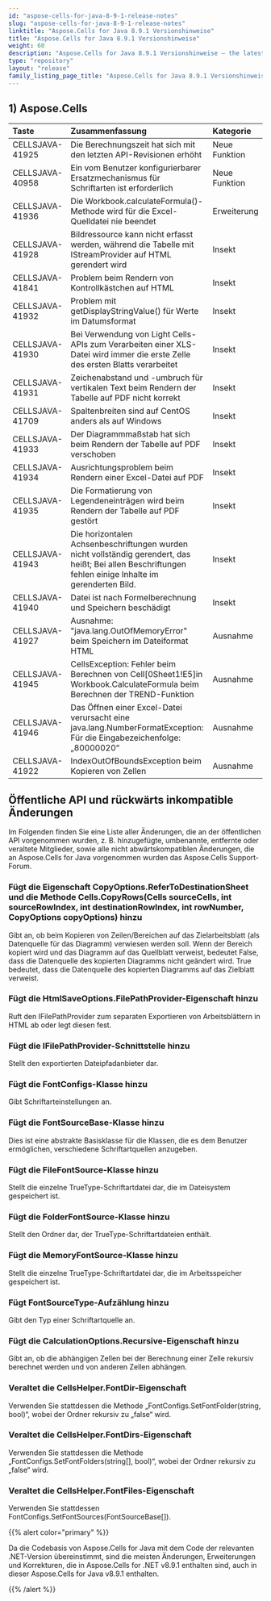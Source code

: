 ```yaml
---
id: "aspose-cells-for-java-8-9-1-release-notes"
slug: "aspose-cells-for-java-8-9-1-release-notes"
linktitle: "Aspose.Cells for Java 8.9.1 Versionshinweise"
title: "Aspose.Cells for Java 8.9.1 Versionshinweise"
weight: 60
description: "Aspose.Cells for Java 8.9.1 Versionshinweise – the latest updates and fixes."
type: "repository"
layout: "release"
family_listing_page_title: "Aspose.Cells for Java 8.9.1 Versionshinweise"
---
```

## **1) Aspose.Cells**

|**Taste**|**Zusammenfassung**|**Kategorie**|
|:- |:- |:- |
|CELLSJAVA-41925|Die Berechnungszeit hat sich mit den letzten API-Revisionen erhöht|Neue Funktion|
|CELLSJAVA-40958|Ein vom Benutzer konfigurierbarer Ersatzmechanismus für Schriftarten ist erforderlich|Neue Funktion|
|CELLSJAVA-41936|Die Workbook.calculateFormula()-Methode wird für die Excel-Quelldatei nie beendet|Erweiterung|
|CELLSJAVA-41928|Bildressource kann nicht erfasst werden, während die Tabelle mit IStreamProvider auf HTML gerendert wird|Insekt|
|CELLSJAVA-41841|Problem beim Rendern von Kontrollkästchen auf HTML|Insekt|
|CELLSJAVA-41932|Problem mit getDisplayStringValue() für Werte im Datumsformat|Insekt|
|CELLSJAVA-41930|Bei Verwendung von Light Cells-APIs zum Verarbeiten einer XLS-Datei wird immer die erste Zelle des ersten Blatts verarbeitet|Insekt|
|CELLSJAVA-41931|Zeichenabstand und -umbruch für vertikalen Text beim Rendern der Tabelle auf PDF nicht korrekt|Insekt|
|CELLSJAVA-41709|Spaltenbreiten sind auf CentOS anders als auf Windows|Insekt|
|CELLSJAVA-41933|Der Diagrammmaßstab hat sich beim Rendern der Tabelle auf PDF verschoben|Insekt|
|CELLSJAVA-41934|Ausrichtungsproblem beim Rendern einer Excel-Datei auf PDF|Insekt|
|CELLSJAVA-41935|Die Formatierung von Legendeneinträgen wird beim Rendern der Tabelle auf PDF gestört|Insekt|
|CELLSJAVA-41943|Die horizontalen Achsenbeschriftungen wurden nicht vollständig gerendert, das heißt; Bei allen Beschriftungen fehlen einige Inhalte im gerenderten Bild.|Insekt|
|CELLSJAVA-41940|Datei ist nach Formelberechnung und Speichern beschädigt|Insekt|
|CELLSJAVA-41927|Ausnahme: "java.lang.OutOfMemoryError" beim Speichern im Dateiformat HTML|Ausnahme|
|CELLSJAVA-41945|CellsException: Fehler beim Berechnen von Cell[0Sheet1!E5]in Workbook.CalculateFormula beim Berechnen der TREND-Funktion|Ausnahme|
|CELLSJAVA-41946|Das Öffnen einer Excel-Datei verursacht eine java.lang.NumberFormatException: Für die Eingabezeichenfolge: „80000020“|Ausnahme|
|CELLSJAVA-41922|IndexOutOfBoundsException beim Kopieren von Zellen|Ausnahme|
## **Öffentliche API und rückwärts inkompatible Änderungen**
Im Folgenden finden Sie eine Liste aller Änderungen, die an der öffentlichen API vorgenommen wurden, z. B. hinzugefügte, umbenannte, entfernte oder veraltete Mitglieder, sowie alle nicht abwärtskompatiblen Änderungen, die an Aspose.Cells for Java vorgenommen wurden das Aspose.Cells Support-Forum.
### **Fügt die Eigenschaft CopyOptions.ReferToDestinationSheet und die Methode Cells.CopyRows(Cells sourceCells, int sourceRowIndex, int destinationRowIndex, int rowNumber, CopyOptions copyOptions) hinzu**
Gibt an, ob beim Kopieren von Zeilen/Bereichen auf das Zielarbeitsblatt (als Datenquelle für das Diagramm) verwiesen werden soll.
Wenn der Bereich kopiert wird und das Diagramm auf das Quellblatt verweist, bedeutet False, dass die Datenquelle des kopierten Diagramms nicht geändert wird. True bedeutet, dass die Datenquelle des kopierten Diagramms auf das Zielblatt verweist.
### **Fügt die HtmlSaveOptions.FilePathProvider-Eigenschaft hinzu**
Ruft den IFilePathProvider zum separaten Exportieren von Arbeitsblättern in HTML ab oder legt diesen fest.
### **Fügt die IFilePathProvider-Schnittstelle hinzu**
Stellt den exportierten Dateipfadanbieter dar.
### **Fügt die FontConfigs-Klasse hinzu**
Gibt Schriftarteinstellungen an.
### **Fügt die FontSourceBase-Klasse hinzu**
Dies ist eine abstrakte Basisklasse für die Klassen, die es dem Benutzer ermöglichen, verschiedene Schriftartquellen anzugeben.
### **Fügt die FileFontSource-Klasse hinzu**
Stellt die einzelne TrueType-Schriftartdatei dar, die im Dateisystem gespeichert ist.
### **Fügt die FolderFontSource-Klasse hinzu**
Stellt den Ordner dar, der TrueType-Schriftartdateien enthält.
### **Fügt die MemoryFontSource-Klasse hinzu**
Stellt die einzelne TrueType-Schriftartdatei dar, die im Arbeitsspeicher gespeichert ist.
### **Fügt FontSourceType-Aufzählung hinzu**
Gibt den Typ einer Schriftartquelle an.
### **Fügt die CalculationOptions.Recursive-Eigenschaft hinzu**
Gibt an, ob die abhängigen Zellen bei der Berechnung einer Zelle rekursiv berechnet werden und von anderen Zellen abhängen.
### **Veraltet die CellsHelper.FontDir-Eigenschaft**
Verwenden Sie stattdessen die Methode „FontConfigs.SetFontFolder(string, bool)“, wobei der Ordner rekursiv zu „false“ wird.
### **Veraltet die CellsHelper.FontDirs-Eigenschaft**
Verwenden Sie stattdessen die Methode „FontConfigs.SetFontFolders(string[], bool)“, wobei der Ordner rekursiv zu „false“ wird.
### **Veraltet die CellsHelper.FontFiles-Eigenschaft**
Verwenden Sie stattdessen FontConfigs.SetFontSources(FontSourceBase[]).

{{% alert color="primary" %}} 

Da die Codebasis von Aspose.Cells for Java mit dem Code der relevanten .NET-Version übereinstimmt, sind die meisten Änderungen, Erweiterungen und Korrekturen, die in Aspose.Cells for .NET v8.9.1 enthalten sind, auch in dieser Aspose.Cells for Java v8.9.1 enthalten.

{{% /alert %}}

